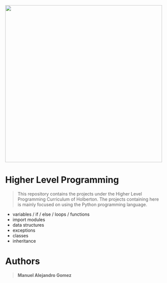 <img  src  =  "https://camo.githubusercontent.com/2dec91e6bf9bc9cb3957f84ed9fe8e9a00dd6139eeeb04d3e2dae81977572059/68747470733a2f2f692e6962622e636f2f6e4d74525851522f486f6c626572746f6e2e706e67" width  =  "500"/>

# Higher Level Programming
> This repository contains the projects under the Higher Level Programming Curriculum of Holberton. The projects containing here is mainly focused on using the Python programming language.

- variables / if / else / loops / functions
- import modules
- data structures
- exceptions
- classes
- inheritance

# Authors

> **Manuel Alejandro Gomez**
